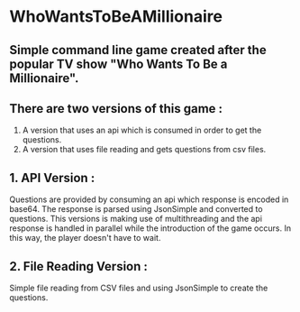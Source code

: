 # WhoWantsToBeAMillionaire

## Simple command line game created after the popular TV show "Who Wants To Be a Millionaire".

## There are two versions of this game :
1. A version that uses an api which is consumed in order to get the questions.
2. A version that uses file reading and gets questions from csv files.

## 1. API Version :
Questions are provided by consuming an api which response is encoded in base64. The response is parsed using JsonSimple and converted to questions.
This versions is making use of multithreading and the api response is handled in parallel while the introduction of the game occurs. In this way, the player doesn't have to wait. 

## 2. File Reading Version :
Simple file reading from CSV files and using JsonSimple to create the questions.
